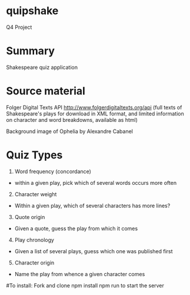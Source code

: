 # quipshake
Q4 Project

# Summary
Shakespeare quiz application


# Source material
Folger Digital Texts API
http://www.folgerdigitaltexts.org/api
(full texts of Shakespeare's plays for download in XML format, and limited information on character and word breakdowns, available as html)

Background image of Ophelia by Alexandre Cabanel


# Quiz Types
1. Word frequency (concordance)
  - within a given play, pick which of several words occurs more often
2. Character weight
  - Within a given play, which of several characters has more lines?
3. Quote origin
  - Given a quote, guess the play from which it comes
4. Play chronology
  - Given a list of several plays, guess which one was published first
5. Character origin
  - Name the play from whence a given character comes


#To install:
Fork and clone
npm install
npm run to start the server

